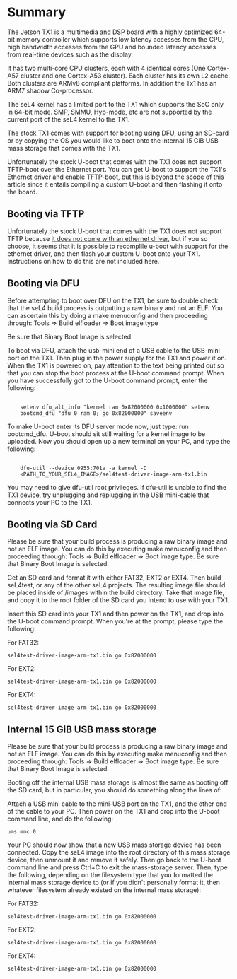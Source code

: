 # Summary
 The Jetson TX1 is a multimedia and DSP board with a highly
optimized 64-bit memory controller which supports low latency accesses
from the CPU, high bandwidth accesses from the GPU and bounded latency
accesses from real-time devices such as the display.

It has two multi-core CPU clusters, each with 4 identical cores (One
Cortex-A57 cluster and one Cortex-A53 cluster). Each cluster has its own
L2 cache. Both clusters are ARMv8 compliant platforms. In addition the
Tx1 has an ARM7 shadow Co-processor.

The seL4 kernel has a limited port to the TX1 which supports the SoC
only in 64-bit mode. SMP, SMMU, Hyp-mode, etc are not supported by the
current port of the seL4 kernel to the TX1.

The stock TX1 comes with support for booting using DFU, using an SD-card
or by copying the OS you would like to boot onto the internal 15 GiB USB
mass storage that comes with the TX1.

Unfortunately the stock U-boot that comes with the TX1 does not support
TFTP-boot over the Ethernet port. You can get U-boot to support the
TX1's Ethernet driver and enable TFTP-boot, but this is beyond the scope
of this article since it entails compiling a custom U-boot and then
flashing it onto the board.

## Booting via TFTP
 Unfortunately the stock U-boot that comes with
the TX1 does not support TFTP because
[it does not come with an ethernet driver](https://devtalk.nvidia.com/default/topic/962946/tx1-pxe-boot/), but if you so choose, it
seems that it is possible to recomplile u-boot with support for the
ethernet driver, and then flash your custom U-boot onto your TX1.
Instructions on how to do this are not included here.

## Booting via DFU


Before attempting to boot over DFU on the TX1, be sure to double check
that the seL4 build process is outputting a raw binary and not an ELF.
You can ascertain this by doing a make menuconfig and then proceeding
through: Tools => Build elfloader => Boot image type

Be sure that Binary Boot Image is selected.

To boot via DFU, attach the usb-mini end of a USB cable to the USB-mini
port on the TX1. Then plug in the power supply for the TX1 and power it
on. When the TX1 is powered on, pay attention to the text being printed
out so that you can stop the boot process at the U-boot command prompt.
When you have successfully got to the U-boot command prompt, enter the
following:
```

    setenv dfu_alt_info "kernel ram 0x82000000 0x1000000" setenv
    bootcmd_dfu "dfu 0 ram 0; go 0x82000000" saveenv
```

To make U-boot enter its DFU server mode now, just type:
run bootcmd_dfu. U-boot should sit still waiting for a kernel image to
be uploaded. Now you should open up a new terminal on your PC, and type
the following:
```

    dfu-util --device 0955:701a -a kernel -D
    <PATH_TO_YOUR_SEL4_IMAGE>/sel4test-driver-image-arm-tx1.bin
```

You may need to give dfu-util root privileges. If dfu-util is unable to
find the TX1 device, try unplugging and replugging in the USB mini-cable
that connects your PC to the TX1.

## Booting via SD Card
 Please be sure that your build process is
producing a raw binary image and not an ELF image. You can do this by
executing make menuconfig and then proceeding through: Tools =>
Build elfloader => Boot image type. Be sure that Binary Boot Image is
selected.

Get an SD card and format it with either FAT32, EXT2 or EXT4. Then build
seL4test, or any of the other seL4 projects. The resulting image file
should be placed inside of /images within the build directory. Take that
image file, and copy it to the root folder of the SD card you intend to
use with your TX1.

Insert this SD card into your TX1 and then power on the TX1, and drop
into the U-boot command prompt. When you're at the prompt, please type
the following:

For FAT32:
``` fatload mmc 1 0x82000000
sel4test-driver-image-arm-tx1.bin go 0x82000000
```

For EXT2:
``` ext2load mmc 1 0x82000000
sel4test-driver-image-arm-tx1.bin go 0x82000000
```

For EXT4:
``` ext4load mmc 1 0x82000000
sel4test-driver-image-arm-tx1.bin go 0x82000000
```

## Internal 15 GiB USB mass storage


Please be sure that your build process is producing a raw binary image
and not an ELF image. You can do this by executing make menuconfig and
then proceeding through: Tools => Build elfloader =>
Boot image type. Be sure that Binary Boot Image is selected.

Booting off the internal USB mass storage is almost the same as booting
off the SD card, but in particular, you should do something along the
lines of:

Attach a USB mini cable to the mini-USB port on the TX1, and the other
end of the cable to your PC. Then power on the TX1 and drop into the
U-boot command line, and do the following:

` ums mmc 0 `

Your PC should now show that a new USB mass storage device has been
connected. Copy the seL4 image into the root directory of this mass
storage device, then unmount it and remove it safely. Then go back to
the U-boot command line and press Ctrl+C to exit the mass-storage
server. Then, type the following, depending on the filesystem type that
you formatted the internal mass storage device to (or if you didn't
personally format it, then whatever filesystem already existed on the
internal mass storage):

For FAT32:
``` fatload mmc 0 0x82000000
sel4test-driver-image-arm-tx1.bin go 0x82000000
```

For EXT2:
``` ext2load mmc 0 0x82000000
sel4test-driver-image-arm-tx1.bin go 0x82000000
```

For EXT4:
``` ext4load mmc 0 0x82000000
sel4test-driver-image-arm-tx1.bin go 0x82000000
```
